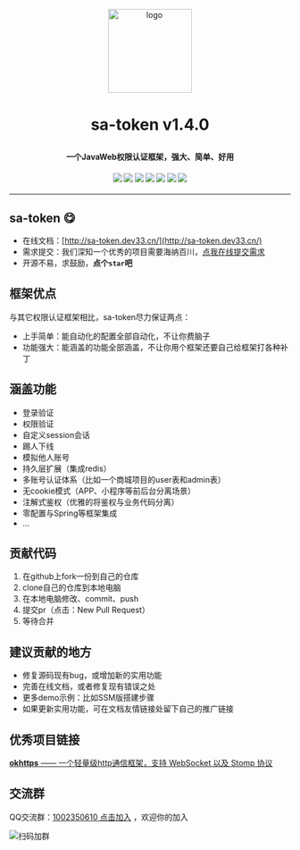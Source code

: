 <p align="center">
    <img alt="logo" src="http://sa-token.dev33.cn/doc/logo.png" width="150" height="150" style="margin-bottom: 10px;">
</p>
<h1 align="center" style="margin: 30px 0 30px; font-weight: bold;">sa-token v1.4.0</h1>
<h4 align="center">一个JavaWeb权限认证框架，强大、简单、好用</h4>
<h4 align="center">
	<a href="https://github.com/click33/sa-token"><img src="https://img.shields.io/badge/sa--token-v1.4.0-2B9939"></a>
	<a href="https://github.com/click33/sa-token"><img src="https://img.shields.io/badge/language-java-2B9939"></a>
	<a href="https://github.com/click33/sa-token/stargazers"><img src="https://img.shields.io/github/stars/click33/sa-token"></a>
	<a href="https://github.com/click33/sa-token/watchers"><img src="https://img.shields.io/github/watchers/click33/sa-token"></a>
	<a href="https://github.com/click33/sa-token/network/members"><img src="https://img.shields.io/github/forks/click33/sa-token"></a>
	<a href="https://github.com/click33/sa-token/issues"><img src="https://img.shields.io/github/issues/click33/sa-token.svg"></a>
	<a href="https://github.com/click33/sa-token/blob/master/LICENSE"><img src="https://img.shields.io/github/license/click33/sa-token.svg"></a>
</h4>

---
 
## sa-token 😋
- 在线文档：[http://sa-token.dev33.cn/](http://sa-token.dev33.cn/)
- 需求提交：我们深知一个优秀的项目需要海纳百川，[点我在线提交需求](http://sa-app.dev33.cn/wall.html?name=sa-token)
- 开源不易，求鼓励，**点个`star`吧**

## 框架优点
与其它权限认证框架相比，sa-token尽力保证两点：
- 上手简单：能自动化的配置全部自动化，不让你费脑子
- 功能强大：能涵盖的功能全部涵盖，不让你用个框架还要自己给框架打各种补丁

## 涵盖功能
- 登录验证
- 权限验证
- 自定义session会话
- 踢人下线
- 模拟他人账号
- 持久层扩展（集成redis）
- 多账号认证体系（比如一个商城项目的user表和admin表）
- 无cookie模式（APP、小程序等前后台分离场景）
- 注解式鉴权（优雅的将鉴权与业务代码分离）
- 零配置与Spring等框架集成
- ...

## 贡献代码
1. 在github上fork一份到自己的仓库
2. clone自己的仓库到本地电脑
3. 在本地电脑修改、commit、push
4. 提交pr（点击：New Pull Request）
5. 等待合并

## 建议贡献的地方
- 修复源码现有bug，或增加新的实用功能
- 完善在线文档，或者修复现有错误之处
- 更多demo示例：比如SSM版搭建步骤 
- 如果更新实用功能，可在文档友情链接处留下自己的推广链接

## 优秀项目链接
[**okhttps** —— 一个轻量级http通信框架，支持 WebSocket 以及 Stomp 协议](https://gitee.com/ejlchina-zhxu/okhttps)



## 交流群
QQ交流群：[1002350610 点击加入](https://jq.qq.com/?_wv=1027&k=45H977HM) ，欢迎你的加入


![扫码加群](https://color-test.oss-cn-qingdao.aliyuncs.com/sa-token/qq-group.png ':size=150')


